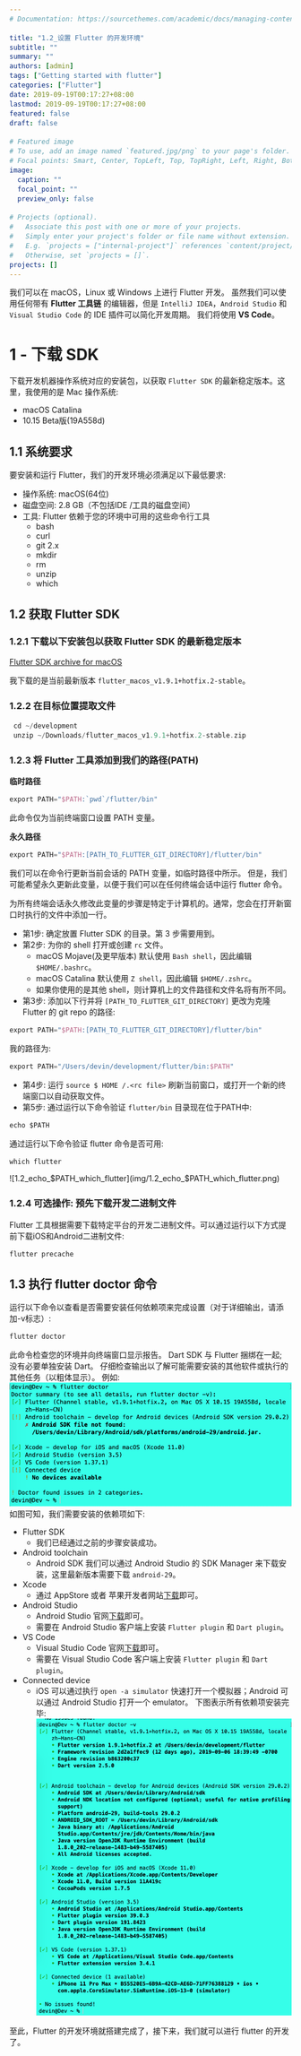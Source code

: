 ```yaml
---
# Documentation: https://sourcethemes.com/academic/docs/managing-content/

title: "1.2_设置 Flutter 的开发环境"
subtitle: ""
summary: ""
authors: [admin]
tags: ["Getting started with flutter"]
categories: ["Flutter"]
date: 2019-09-19T00:17:27+08:00
lastmod: 2019-09-19T00:17:27+08:00
featured: false
draft: false

# Featured image
# To use, add an image named `featured.jpg/png` to your page's folder.
# Focal points: Smart, Center, TopLeft, Top, TopRight, Left, Right, BottomLeft, Bottom, BottomRight.
image:
  caption: ""
  focal_point: ""
  preview_only: false

# Projects (optional).
#   Associate this post with one or more of your projects.
#   Simply enter your project's folder or file name without extension.
#   E.g. `projects = ["internal-project"]` references `content/project/deep-learning/index.md`.
#   Otherwise, set `projects = []`.
projects: []
---
```

<!-- more -->
我们可以在 macOS，Linux 或 Windows 上进行 Flutter 开发。 虽然我们可以使用任何带有 **Flutter 工具链** 的编辑器，但是 `IntelliJ IDEA`，`Android Studio` 和 `Visual Studio Code` 的 IDE 插件可以简化开发周期。 我们将使用 **VS Code**。

# 1 - 下载 SDK
下载开发机器操作系统对应的安装包，以获取 `Flutter SDK` 的最新稳定版本。这里，我使用的是 Mac 操作系统:

* macOS Catalina
* 10.15 Beta版(19A558d)

## 1.1 系统要求
要安装和运行 Flutter，我们的开发环境必须满足以下最低要求:

* 操作系统: macOS(64位)
* 磁盘空间: 2.8 GB（不包括IDE /工具的磁盘空间）
* 工具: Flutter 依赖于您的环境中可用的这些命令行工具
  * bash
  * curl
  * git 2.x
  * mkdir
  * rm
  * unzip
  * which

## 1.2 获取 Flutter SDK
### 1.2.1 下载以下安装包以获取 Flutter SDK 的最新稳定版本
[Flutter SDK archive for macOS](https://flutter.dev/docs/development/tools/sdk/releases?tab=macos)

我下载的是当前最新版本 `flutter_macos_v1.9.1+hotfix.2-stable`。

### 1.2.2 在目标位置提取文件
```swift
 cd ~/development
 unzip ~/Downloads/flutter_macos_v1.9.1+hotfix.2-stable.zip
```
### 1.2.3 将 Flutter 工具添加到我们的路径(PATH)
**临时路径**
```swift
export PATH="$PATH:`pwd`/flutter/bin"
```
此命令仅为当前终端窗口设置 PATH 变量。

**永久路径**
```swift
export PATH="$PATH:[PATH_TO_FLUTTER_GIT_DIRECTORY]/flutter/bin"
```
我们可以在命令行更新当前会话的 PATH 变量，如临时路径中所示。 但是，我们可能希望永久更新此变量，以便于我们可以在任何终端会话中运行 flutter 命令。

为所有终端会话永久修改此变量的步骤是特定于计算机的。通常，您会在打开新窗口时执行的文件中添加一行。

* 第1步: 确定放置 Flutter SDK 的目录。第 3 步需要用到。
* 第2步: 为你的 shell 打开或创建 `rc` 文件。
  * macOS Mojave(及更早版本) 默认使用 `Bash shell`，因此编辑 `$HOME/.bashrc`。
  * macOS Catalina 默认使用 `Z shell`，因此编辑 `$HOME/.zshrc`。
  * 如果你使用的是其他 shell，则计算机上的文件路径和文件名将有所不同。
* 第3步: 添加以下行并将 `[PATH_TO_FLUTTER_GIT_DIRECTORY]` 更改为克隆 Flutter 的 git repo 的路径:
```swift
export PATH="$PATH:[PATH_TO_FLUTTER_GIT_DIRECTORY]/flutter/bin"
```
我的路径为: 
```swift
export PATH="/Users/devin/development/flutter/bin:$PATH"
```
* 第4步: 运行 `source $ HOME /.<rc file>` 刷新当前窗口，或打开一个新的终端窗口以自动获取文件。
* 第5步: 通过运行以下命令验证 `flutter/bin` 目录现在位于PATH中:
```swift
echo $PATH
```
通过运行以下命令验证 flutter 命令是否可用:
```swift
which flutter
```
![1.2_echo_$PATH_which_flutter](img/1.2_echo_$PATH_which_flutter.png)

### 1.2.4 可选操作: 预先下载开发二进制文件
Flutter 工具根据需要下载特定平台的开发二进制文件。可以通过运行以下方式提前下载iOS和Android二进制文件:
```swift
flutter precache
```

## 1.3 执行 flutter doctor 命令
运行以下命令以查看是否需要安装任何依赖项来完成设置（对于详细输出，请添加-v标志）:
```swift
flutter doctor
```
此命令检查您的环境并向终端窗口显示报告。 Dart SDK 与 Flutter 捆绑在一起; 没有必要单独安装 Dart。 仔细检查输出以了解可能需要安装的其他软件或执行的其他任务（以粗体显示）。
例如:
![1.2_flutter_doctor](img/1.2_flutter_doctor.png)
如图可知，我们需要安装的依赖项如下:

* Flutter SDK
  * 我们已经通过之前的步骤安装成功。
* Android toolchain
  * Android SDK 我们可以通过 Android Studio 的 SDK Manager 来下载安装，这里最新版本需要下载 `android-29`。
* Xcode
  * 通过 AppStore 或者 苹果开发者网站[下载](https://developer.apple.com/download/)即可。
* Android Studio
  * Android Studio 官网[下载](https://developer.android.com/studio)即可。
  * 需要在 Android Studio 客户端上安装 `Flutter plugin` 和 `Dart plugin`。
* VS Code
  * Visual Studio Code 官网[下载](https://code.visualstudio.com/)即可。
  * 需要在 Visual Studio Code 客户端上安装 `Flutter plugin` 和 `Dart plugin`。
* Connected device
  * iOS 可以通过执行 `open -a simulator` 快速打开一个模拟器；Android 可以通过 Android Studio 打开一个 emulator。
下图表示所有依赖项安装完毕:
![1.2_flutter_doctor_v_done](img/1.2_flutter_doctor_v_done.png)

至此，Flutter 的开发环境就搭建完成了，接下来，我们就可以进行 flutter 的开发了。